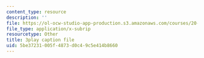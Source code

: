 ```yaml
---
content_type: resource
description: ''
file: https://ol-ocw-studio-app-production.s3.amazonaws.com/courses/20-219-becoming-the-next-bill-nye-writing-and-hosting-the-educational-show-january-iap-2015/5be37231005f4873d0c49c5e414b8660_gb80yhA2o4A.srt
file_type: application/x-subrip
resourcetype: Other
title: 3play caption file
uid: 5be37231-005f-4873-d0c4-9c5e414b8660
---
```

